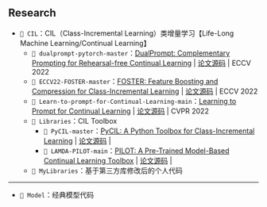 ## Research

- `📁 CIL`：CIL（Class-Incremental Learning）类增量学习【Life-Long Machine Learning/Continual Learning】
  - `📁 dualprompt-pytorch-master`：[DualPrompt: Complementary Prompting for Rehearsal-free Continual Learning](https://arxiv.org/abs/2204.04799) | [论文源码](https://github.com/google-research/l2p) | ECCV 2022 
  - `📁 ECCV22-FOSTER-master`：[FOSTER: Feature Boosting and Compression for Class-Incremental Learning](https://arxiv.org/abs/2204.04662) | [论文源码](https://github.com/G-U-N/ECCV22-FOSTER) | ECCV 2022
  - `📁 Learn-to-prompt-for-Continual-Learning-main`：[Learning to Prompt for Continual Learning](https://arxiv.org/abs/2112.08654) | [论文源码](https://github.com/google-research/l2p) | CVPR 2022
  - `📁 Libraries`：CIL Toolbox
    - `📁 PyCIL-master`：[PyCIL: A Python Toolbox for Class-Incremental Learning](https://arxiv.org/abs/2112.12533) | [论文源码](https://github.com/G-U-N/PyCIL) | 
    - `📁 LAMDA-PILOT-main`：[PILOT: A Pre-Trained Model-Based Continual Learning Toolbox](https://arxiv.org/abs/2309.07117) | [论文源码](https://github.com/sun-hailong/LAMDA-PILOT) | 
  - `📁 MyLibraries`：基于第三方库修改后的个人代码
---
- `📁 Model`：经典模型代码